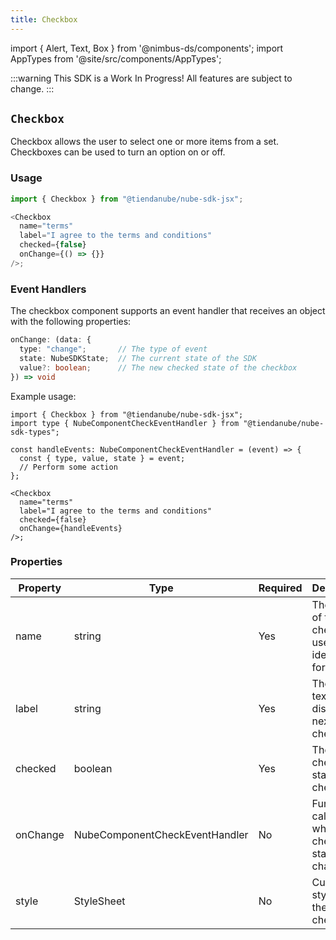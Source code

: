 ```yaml
---
title: Checkbox
---
```


import { Alert, Text, Box } from '@nimbus-ds/components';
import AppTypes from '@site/src/components/AppTypes';

:::warning
This SDK is a Work In Progress! All features are subject to change.
:::

## `Checkbox`

Checkbox allows the user to select one or more items from a set. Checkboxes can be used to turn an option on or off.

### Usage

```typescript title="Example"
import { Checkbox } from "@tiendanube/nube-sdk-jsx";

<Checkbox
  name="terms"
  label="I agree to the terms and conditions"
  checked={false}
  onChange={() => {}}
/>;
```

### Event Handlers

The checkbox component supports an event handler that receives an object with the following properties:

```typescript
onChange: (data: {
  type: "change";       // The type of event
  state: NubeSDKState;  // The current state of the SDK
  value?: boolean;      // The new checked state of the checkbox
}) => void
```

Example usage:

```tsx [JSX]
import { Checkbox } from "@tiendanube/nube-sdk-jsx";
import type { NubeComponentCheckEventHandler } from "@tiendanube/nube-sdk-types";

const handleEvents: NubeComponentCheckEventHandler = (event) => {
  const { type, value, state } = event;
  // Perform some action
};

<Checkbox
  name="terms"
  label="I agree to the terms and conditions"
  checked={false}
  onChange={handleEvents}
/>;
```

### Properties

| Property | Type                           | Required | Description                                                   |
| -------- | ------------------------------ | -------- | ------------------------------------------------------------- |
| name     | string                         | Yes      | The name of the checkbox, used to identify it in forms.       |
| label    | string                         | Yes      | The label text displayed next to the checkbox.                |
| checked  | boolean                        | Yes      | The current checked state of the checkbox.                    |
| onChange | NubeComponentCheckEventHandler | No       | Function called when the checkbox state changes.              |
| style    | StyleSheet                     | No       | Custom styles for the checkbox.                               |

